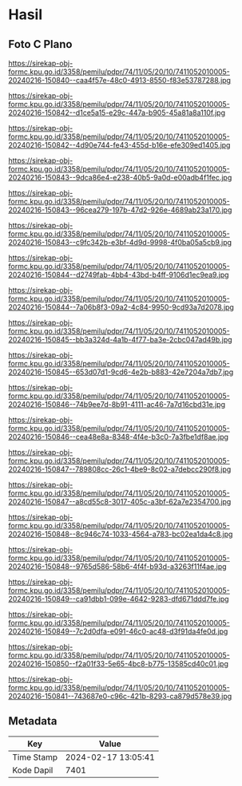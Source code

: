 # Hasil

## Foto C Plano

https://sirekap-obj-formc.kpu.go.id/3358/pemilu/pdpr/74/11/05/20/10/7411052010005-20240216-150840--caa4f57e-48c0-4913-8550-f83e53787288.jpg

https://sirekap-obj-formc.kpu.go.id/3358/pemilu/pdpr/74/11/05/20/10/7411052010005-20240216-150842--d1ce5a15-e29c-447a-b905-45a81a8a110f.jpg

https://sirekap-obj-formc.kpu.go.id/3358/pemilu/pdpr/74/11/05/20/10/7411052010005-20240216-150842--4d90e744-fe43-455d-b16e-efe309ed1405.jpg

https://sirekap-obj-formc.kpu.go.id/3358/pemilu/pdpr/74/11/05/20/10/7411052010005-20240216-150843--9dca86e4-e238-40b5-9a0d-e00adb4f1fec.jpg

https://sirekap-obj-formc.kpu.go.id/3358/pemilu/pdpr/74/11/05/20/10/7411052010005-20240216-150843--96cea279-197b-47d2-926e-4689ab23a170.jpg

https://sirekap-obj-formc.kpu.go.id/3358/pemilu/pdpr/74/11/05/20/10/7411052010005-20240216-150843--c9fc342b-e3bf-4d9d-9998-4f0ba05a5cb9.jpg

https://sirekap-obj-formc.kpu.go.id/3358/pemilu/pdpr/74/11/05/20/10/7411052010005-20240216-150844--d2749fab-4bb4-43bd-b4ff-9106d1ec9ea9.jpg

https://sirekap-obj-formc.kpu.go.id/3358/pemilu/pdpr/74/11/05/20/10/7411052010005-20240216-150844--7a06b8f3-09a2-4c84-9950-9cd93a7d2078.jpg

https://sirekap-obj-formc.kpu.go.id/3358/pemilu/pdpr/74/11/05/20/10/7411052010005-20240216-150845--bb3a324d-4a1b-4f77-ba3e-2cbc047ad49b.jpg

https://sirekap-obj-formc.kpu.go.id/3358/pemilu/pdpr/74/11/05/20/10/7411052010005-20240216-150845--653d07d1-9cd6-4e2b-b883-42e7204a7db7.jpg

https://sirekap-obj-formc.kpu.go.id/3358/pemilu/pdpr/74/11/05/20/10/7411052010005-20240216-150846--74b9ee7d-8b91-4111-ac46-7a7d16cbd31e.jpg

https://sirekap-obj-formc.kpu.go.id/3358/pemilu/pdpr/74/11/05/20/10/7411052010005-20240216-150846--cea48e8a-8348-4f4e-b3c0-7a3fbe1df8ae.jpg

https://sirekap-obj-formc.kpu.go.id/3358/pemilu/pdpr/74/11/05/20/10/7411052010005-20240216-150847--789808cc-26c1-4be9-8c02-a7debcc290f8.jpg

https://sirekap-obj-formc.kpu.go.id/3358/pemilu/pdpr/74/11/05/20/10/7411052010005-20240216-150847--a8cd55c8-3017-405c-a3bf-62a7e2354700.jpg

https://sirekap-obj-formc.kpu.go.id/3358/pemilu/pdpr/74/11/05/20/10/7411052010005-20240216-150848--8c946c74-1033-4564-a783-bc02ea1da4c8.jpg

https://sirekap-obj-formc.kpu.go.id/3358/pemilu/pdpr/74/11/05/20/10/7411052010005-20240216-150848--9765d586-58b6-4f4f-b93d-a3263f11f4ae.jpg

https://sirekap-obj-formc.kpu.go.id/3358/pemilu/pdpr/74/11/05/20/10/7411052010005-20240216-150849--ca91dbb1-099e-4642-9283-dfd671ddd7fe.jpg

https://sirekap-obj-formc.kpu.go.id/3358/pemilu/pdpr/74/11/05/20/10/7411052010005-20240216-150849--7c2d0dfa-e091-46c0-ac48-d3f91da4fe0d.jpg

https://sirekap-obj-formc.kpu.go.id/3358/pemilu/pdpr/74/11/05/20/10/7411052010005-20240216-150850--f2a01f33-5e65-4bc8-b775-13585cd40c01.jpg

https://sirekap-obj-formc.kpu.go.id/3358/pemilu/pdpr/74/11/05/20/10/7411052010005-20240216-150841--743687e0-c96c-421b-8293-ca879d578e39.jpg


## Metadata

| Key        | Value               |
| ---------- | ------------------- |
| Time Stamp | 2024-02-17 13:05:41 |
| Kode Dapil | 7401                |



